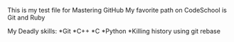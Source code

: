 This is my test file for Mastering GitHub
My favorite path on CodeSchool is Git and Ruby

My Deadly skills:
*Git
*C++
*C
*Python
*Killing history using git rebase
